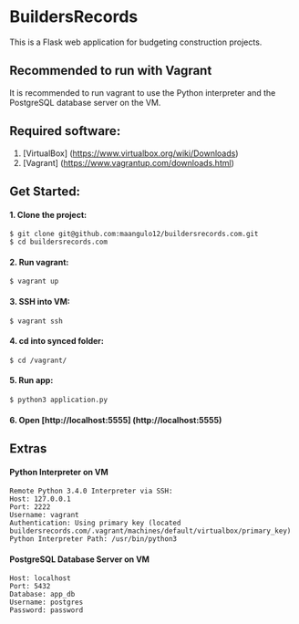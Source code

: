 # BuildersRecords

This is a Flask web application for budgeting construction projects.

## Recommended to run with Vagrant

It is recommended to run vagrant to use the Python interpreter and the PostgreSQL database server on the VM.

## Required software:

1. [VirtualBox] (https://www.virtualbox.org/wiki/Downloads)
2. [Vagrant] (https://www.vagrantup.com/downloads.html)

## Get Started:

#### 1. Clone the project:

    $ git clone git@github.com:maangulo12/buildersrecords.com.git
    $ cd buildersrecords.com

#### 2. Run vagrant:

    $ vagrant up

#### 3. SSH into VM:

    $ vagrant ssh

#### 4. cd into synced folder:

    $ cd /vagrant/

#### 5. Run app:

    $ python3 application.py

#### 6. Open [http://localhost:5555] (http://localhost:5555)

## Extras

#### Python Interpreter on VM
    Remote Python 3.4.0 Interpreter via SSH:
    Host: 127.0.0.1
    Port: 2222
    Username: vagrant
    Authentication: Using primary key (located buildersrecords.com/.vagrant/machines/default/virtualbox/primary_key)
    Python Interpreter Path: /usr/bin/python3

#### PostgreSQL Database Server on VM
    Host: localhost
    Port: 5432
    Database: app_db
    Username: postgres
    Password: password
